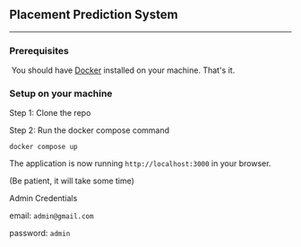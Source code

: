 ## Placement Prediction System

---

### Prerequisites

 You should have [Docker](docker.io) installed on your machine. That's it.

### Setup on your machine

Step 1: Clone the repo

Step 2: Run the docker compose command

```plaintext
docker compose up
```

The application is now running `http://localhost:3000` in your browser.

(Be patient, it will take some time)


Admin Credentials

email: `admin@gmail.com`

password: `admin`
